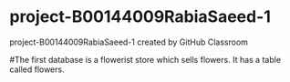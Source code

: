 # project-B00144009RabiaSaeed-1
project-B00144009RabiaSaeed-1 created by GitHub Classroom

#The first database is a flowerist store which sells flowers. It has a table called flowers.
